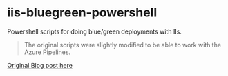 # iis-bluegreen-powershell

Powershell scripts for doing blue/green deployments with IIs. 

> The original scripts were slightly modified to be able to work with the Azure Pipelines.

[Original Blog post here](https://www.offerzen.com/blog/zero-downtime-deployments-in-an-iis-world)
